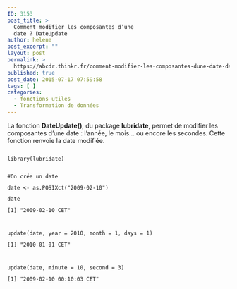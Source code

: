 ```yaml
---
ID: 3153
post_title: >
  Comment modifier les composantes d’une
  date ? DateUpdate
author: helene
post_excerpt: ""
layout: post
permalink: >
  https://abcdr.thinkr.fr/comment-modifier-les-composantes-dune-date-dateupdate/
published: true
post_date: 2015-07-17 07:59:58
tags: [ ]
categories:
  - fonctions utiles
  - Transformation de données
---
```

<p>La fonction <b>DateUpdate()</b>, du package <b>lubridate</b>, permet de modifier les composantes d’une date : l’année, le mois… ou encore les secondes. Cette fonction renvoie la date modifiée.</p><p> <pre><code></p><p>library(lubridate)</p><p> <br />#On crée un date </p><p>date &lt;- as.POSIXct("2009-02-10")</p><p>date</p><p>[1] "2009-02-10 CET"</p><p> </p><p>update(date, year = 2010, month = 1, days = 1)</p><p>[1] "2010-01-01 CET"</p><p> </p><p>update(date, minute = 10, second = 3)</p><p>[1] "2009-02-10 00:10:03 CET"</p><p></code></pre>    </p>